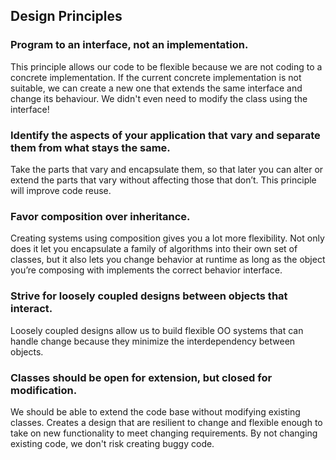 Design Principles
---

### Program to an interface, not an implementation.
This principle allows our code to be flexible because we are not coding to a concrete implementation.
If the current concrete implementation is not suitable, we can create a new one that extends the same interface and change its behaviour.
We didn't even need to modify the class using the interface!

### Identify the aspects of your application that vary and separate them from what stays the same.
Take the parts that vary and encapsulate them, so that later you can alter or extend the parts that vary without affecting those that don’t.
This principle will improve code reuse.

### Favor composition over inheritance.
Creating systems using composition gives you a lot more flexibility. 
Not only does it let you encapsulate a family of algorithms into their own set of classes, but it also lets you change behavior at runtime as long as the object you’re composing with implements the correct behavior interface.

### Strive for loosely coupled designs between objects that interact.
Loosely coupled designs allow us to build flexible OO systems that can handle change because they minimize the interdependency between objects.


### Classes should be open for extension, but closed for modification.

We should be able to extend the code base without modifying existing classes. 
Creates a design that are resilient to change and flexible enough to take on new functionality to meet changing requirements.
By not changing existing code, we don't risk creating buggy code.